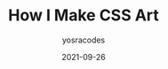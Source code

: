 ---
author: yosracodes
date: 2021-09-26
permalink: false
tags:
  - css
  - art
target_url: https://yosracodes.hashnode.dev/how-i-make-css-art
title: How I Make CSS Art
---